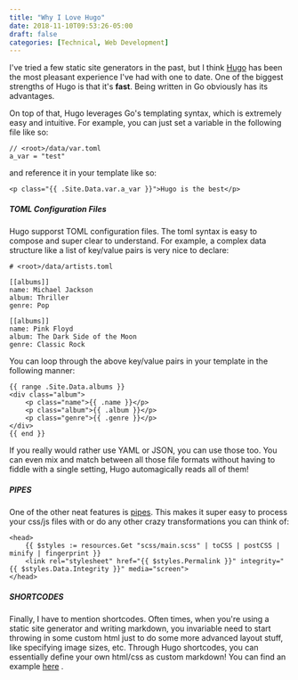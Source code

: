 ```yaml
---
title: "Why I Love Hugo"
date: 2018-11-10T09:53:26-05:00
draft: false
categories: [Technical, Web Development]
---
```

I've tried a few static site generators in the past, but I think [Hugo](https://gohugo.io) has been the most pleasant experience I've had with one to date.  One of the biggest strengths of Hugo is that it's **fast**.  Being written in Go obviously has its advantages.  

On top of that, Hugo leverages Go's templating syntax, which is extremely easy and intuitive.  For example, you can just set a variable in the following file like so:

```
// <root>/data/var.toml
a_var = "test"
```

and reference it in your template like so:

```
<p class="{{ .Site.Data.var.a_var }}">Hugo is the best</p>
```

##### TOML Configuration Files #####

Hugo supporst TOML configuration files.  The toml syntax is easy to compose and super clear to understand.  For example, a complex data structure like a list of key/value pairs is very nice to declare:

```
# <root>/data/artists.toml

[[albums]]
name: Michael Jackson
album: Thriller
genre: Pop

[[albums]]
name: Pink Floyd
album: The Dark Side of the Moon
genre: Classic Rock
```

You can loop through the above key/value pairs in your template in the following manner:

```
{{ range .Site.Data.albums }}
<div class="album">
    <p class="name">{{ .name }}</p>
    <p class="album">{{ .album }}</p>
    <p class="genre">{{ .genre }}</p>
</div>
{{ end }}
```

If you really would rather use YAML or JSON, you can use those too.  You can even mix and match between all those file formats without having to fiddle with a single setting, Hugo automagically reads all of them!


##### PIPES #####

One of the other neat features is [pipes](https://gohugo.io/news/0.43-relnotes/).  This makes it super easy to process your css/js files with or do any other crazy transformations you can think of:

``` 
<head>
    {{ $styles := resources.Get "scss/main.scss" | toCSS | postCSS | minify | fingerprint }}
    <link rel="stylesheet" href="{{ $styles.Permalink }}" integrity="{{ $styles.Data.Integrity }}" media="screen">
</head>
```

##### SHORTCODES #####
Finally, I have to mention shortcodes.  Often times, when you're using a static site generator and writing markdown, you invariable need to start throwing in some custom html just to do some more advanced layout stuff, like specifying image sizes, etc.  Through Hugo shortcodes, you can essentially define your own html/css as custom markdown!  You can find an example [here](https://gohugo.io/content-management/shortcodes/)
.




